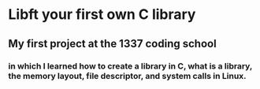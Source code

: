 # Libft your first own C library
## My first project at the 1337 coding school
### in which I learned how to create a library in C, what is a library, the  memory layout, file descriptor, and system calls in Linux.
